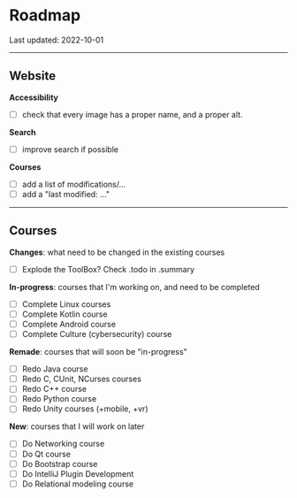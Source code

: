 # Roadmap

Last updated: 2022-10-01

<hr>

## Website

**Accessibility**

- [ ] check that every image has a proper name, and a proper alt.

**Search**

- [ ] improve search if possible

**Courses**

- [ ] add a list of modifications/...
- [ ] add a "last modified: ..."

<hr>

## Courses

**Changes**: what need to be changed in the existing courses

* [ ] Explode the ToolBox? Check .todo in .summary

**In-progress**: courses that I'm working on, and need to be completed

* [ ] Complete Linux courses
* [ ] Complete Kotlin course
* [ ] Complete Android course
* [ ] Complete Culture (cybersecurity) course

**Remade**: courses that will soon be "in-progress"

* [ ] Redo Java course
* [ ] Redo C, CUnit, NCurses courses
* [ ] Redo C++ course
* [ ] Redo Python course
* [ ] Redo Unity courses (+mobile, +vr)

**New**: courses that I will work on later

* [ ] Do Networking course
* [ ] Do Qt course
* [ ] Do Bootstrap course
* [ ] Do IntelliJ Plugin Development
* [ ] Do Relational modeling course